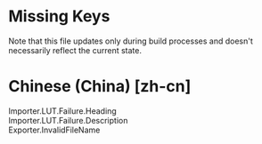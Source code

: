 # Missing Keys
Note that this file updates only during build processes and doesn't necessarily reflect the current state.

# Chinese (China) [zh-cn]
Importer.LUT.Failure.Heading  
Importer.LUT.Failure.Description  
Exporter.InvalidFileName  

